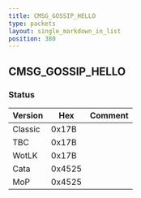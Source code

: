 ```yaml
---
title: CMSG_GOSSIP_HELLO
type: packets
layout: single_markdown_in_list
position: 380
---
```


## CMSG_GOSSIP_HELLO

### Status

Version    | Hex        | Comment
---------- | ---------- | ---------- 
Classic    | 0x17B      | 
TBC        | 0x17B      | 
WotLK      | 0x17B      | 
Cata       | 0x4525     | 
MoP        | 0x4525     | 